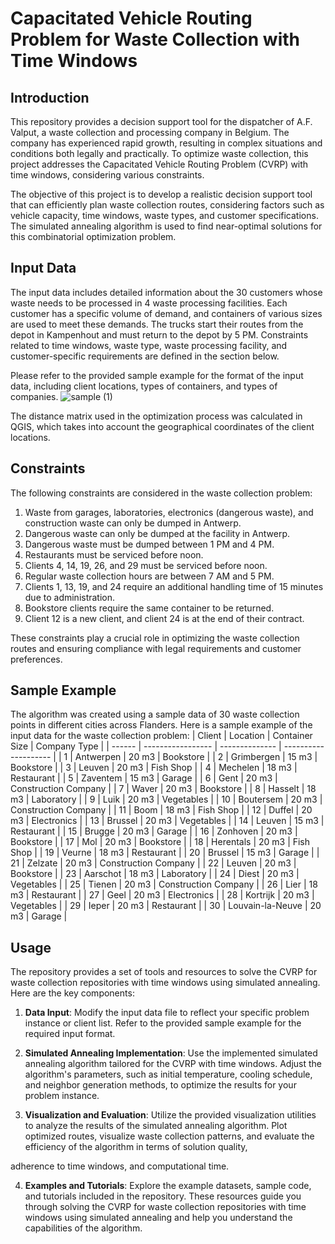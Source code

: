 # Capacitated Vehicle Routing Problem for Waste Collection with Time Windows

## Introduction

This repository provides a decision support tool for the dispatcher of A.F. Valput, a waste collection and processing company in Belgium. The company has experienced rapid growth, resulting in complex situations and conditions both legally and practically. To optimize waste collection, this project addresses the Capacitated Vehicle Routing Problem (CVRP) with time windows, considering various constraints.

The objective of this project is to develop a realistic decision support tool that can efficiently plan waste collection routes, considering factors such as vehicle capacity, time windows, waste types, and customer specifications. The simulated annealing algorithm is used to find near-optimal solutions for this combinatorial optimization problem.

## Input Data

The input data includes detailed information about the 30 customers whose waste needs to be processed in 4 waste processing facilities. Each customer has a specific volume of demand, and containers of various sizes are used to meet these demands. The trucks start their routes from the depot in Kampenhout and must return to the depot by 5 PM. Constraints related to time windows, waste type, waste processing facility, and customer-specific requirements are defined in the section below.

Please refer to the provided sample example for the format of the input data, including client locations, types of containers, and types of companies.
![sample (1)](https://github.com/arora-amit37/cvrptw_simulated_annealing/assets/50020662/e2f2c53c-5094-4145-a98c-b814ac467634)

The distance matrix used in the optimization process was calculated in QGIS, which takes into account the geographical coordinates of the client locations.

## Constraints

The following constraints are considered in the waste collection problem:

1. Waste from garages, laboratories, electronics (dangerous waste), and construction waste can only be dumped in Antwerp.
2. Dangerous waste can only be dumped at the facility in Antwerp.
3. Dangerous waste must be dumped between 1 PM and 4 PM.
4. Restaurants must be serviced before noon.
5. Clients 4, 14, 19, 26, and 29 must be serviced before noon.
6. Regular waste collection hours are between 7 AM and 5 PM.
7. Clients 1, 13, 19, and 24 require an additional handling time of 15 minutes due to administration.
8. Bookstore clients require the same container to be returned.
9. Client 12 is a new client, and client 24 is at the end of their contract.

These constraints play a crucial role in optimizing the waste collection routes and ensuring compliance with legal requirements and customer preferences.

## Sample Example

The algorithm was created using a sample data of 30 waste collection points in different cities across Flanders. Here is a sample example of the input data for the waste collection problem:
| Client | Location          | Container Size | Company Type         |
| ------ | ----------------- | -------------- | -------------------- |
| 1      | Antwerpen         | 20 m3          | Bookstore            |
| 2      | Grimbergen        | 15 m3          | Bookstore            |
| 3      | Leuven            | 20 m3          | Fish Shop            |
| 4      | Mechelen          | 18 m3          | Restaurant           |
| 5      | Zaventem          | 15 m3          | Garage               |
| 6      | Gent              | 20 m3          | Construction Company |
| 7      | Waver             | 20 m3          | Bookstore            |
| 8      | Hasselt           | 18 m3          | Laboratory           |
| 9      | Luik              | 20 m3          | Vegetables           |
| 10     | Boutersem         | 20 m3          | Construction Company |
| 11     | Boom              | 18 m3          | Fish Shop            |
| 12     | Duffel            | 20 m3          | Electronics          |
| 13     | Brussel           | 20 m3          | Vegetables           |
| 14     | Leuven            | 15 m3          | Restaurant           |
| 15     | Brugge            | 20 m3          | Garage               |
| 16     | Zonhoven          | 20 m3          | Bookstore            |
| 17     | Mol               | 20 m3          | Bookstore            |
| 18     | Herentals         | 20 m3          | Fish Shop            |
| 19     | Veurne            | 18 m3          | Restaurant           |
| 20     | Brussel           | 15 m3          | Garage               |
| 21     | Zelzate           | 20 m3          | Construction Company |
| 22     | Leuven            | 20 m3          | Bookstore            |
| 23     | Aarschot          | 18 m3          | Laboratory           |
| 24     | Diest             | 20 m3          | Vegetables           |
| 25     | Tienen            | 20 m3          | Construction Company |
| 26     | Lier              | 18 m3          | Restaurant           |
| 27     | Geel              | 20 m3          | Electronics          |
| 28     | Kortrijk          | 20 m3          | Vegetables           |
| 29     | Ieper             | 20 m3          | Restaurant           |
| 30     | Louvain-la-Neuve  | 20 m3          | Garage               |

## Usage

The repository provides a set of tools and resources to solve the CVRP for waste collection repositories with time windows using simulated annealing. Here are the key components:

1. **Data Input**: Modify the input data file to reflect your specific problem instance or client list. Refer to the provided sample example for the required input format.

2. **Simulated Annealing Implementation**: Use the implemented simulated annealing algorithm tailored for the CVRP with time windows. Adjust the algorithm's parameters, such as initial temperature, cooling schedule, and neighbor generation methods, to optimize the results for your problem instance.

3. **Visualization and Evaluation**: Utilize the provided visualization utilities to analyze the results of the simulated annealing algorithm. Plot optimized routes, visualize waste collection patterns, and evaluate the efficiency of the algorithm in terms of solution quality,

 adherence to time windows, and computational time.

4. **Examples and Tutorials**: Explore the example datasets, sample code, and tutorials included in the repository. These resources guide you through solving the CVRP for waste collection repositories with time windows using simulated annealing and help you understand the capabilities of the algorithm.

